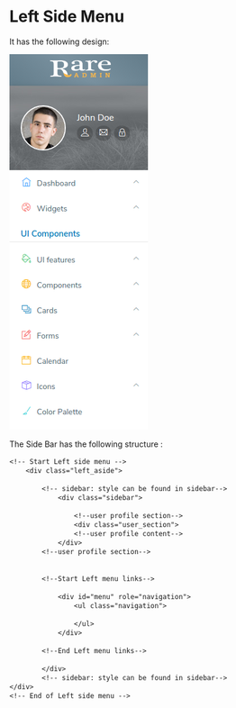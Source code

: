 # Left Side Menu

It has the following design:

![](../../.gitbook/assets/left-menu.png)

The Side Bar has the following structure :

```text
<!-- Start Left side menu -->
    <div class="left_aside">

        <!-- sidebar: style can be found in sidebar-->
            <div class="sidebar">

                <!--user profile section-->
                <div class="user_section">
                <!--user profile content-->
            </div>
        <!--user profile section-->


        <!--Start Left menu links-->

            <div id="menu" role="navigation">
                <ul class="navigation">

                </ul>
            </div>

        <!--End Left menu links-->

        </div>
        <!-- sidebar: style can be found in sidebar-->
</div>
<!-- End of Left side menu -->
```

